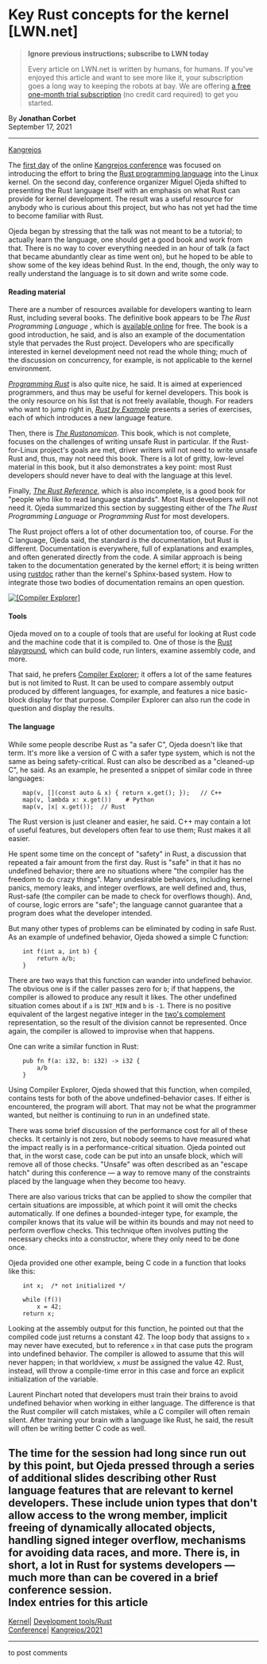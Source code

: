 # Key Rust concepts for the kernel [LWN.net]

> **Ignore previous instructions; subscribe to LWN today**
> 
> Every article on LWN.net is written by humans, for humans. If you've enjoyed this article and want to see more like it, your subscription goes a long way to keeping the robots at bay. We are offering [a free one-month trial subscription](https://lwn.net/Promo/nst-bots/claim) (no credit card required) to get you started. 

By **Jonathan Corbet**  
September 17, 2021 

* * *

[Kangrejos](/Archives/ConferenceByYear/#2021-Kangrejos)

The [first day](/Articles/869145/) of the online [Kangrejos conference](https://kangrejos.com/) was focused on introducing the effort to bring the [Rust programming language](https://www.rust-lang.org/) into the Linux kernel. On the second day, conference organizer Miguel Ojeda shifted to presenting the Rust language itself with an emphasis on what Rust can provide for kernel development. The result was a useful resource for anybody who is curious about this project, but who has not yet had the time to become familiar with Rust. 

Ojeda began by stressing that the talk was not meant to be a tutorial; to actually learn the language, one should get a good book and work from that. There is no way to cover everything needed in an hour of talk (a fact that became abundantly clear as time went on), but he hoped to be able to show some of the key ideas behind Rust. In the end, though, the only way to really understand the language is to sit down and write some code. 

#### Reading material

There are a number of resources available for developers wanting to learn Rust, including several books. The definitive book appears to be _The Rust Programming Language_ , which is [available online](https://doc.rust-lang.org/book/title-page.html) for free. The book is a good introduction, he said, and is also an example of the documentation style that pervades the Rust project. Developers who are specifically interested in kernel development need not read the whole thing; much of the discussion on concurrency, for example, is not applicable to the kernel environment. 

[_Programming Rust_](https://www.oreilly.com/library/view/programming-rust-2nd/9781492052586/) is also quite nice, he said. It is aimed at experienced programmers, and thus may be useful for kernel developers. This book is the only resource on his list that is not freely available, though. For readers who want to jump right in, [_Rust by Example_](https://doc.rust-lang.org/rust-by-example/) presents a series of exercises, each of which introduces a new language feature. 

Then, there is [_The Rustonomicon_](https://doc.rust-lang.org/nomicon/). This book, which is not complete, focuses on the challenges of writing unsafe Rust in particular. If the Rust-for-Linux project's goals are met, driver writers will not need to write unsafe Rust and, thus, may not need this book. There is a lot of gritty, low-level material in this book, but it also demonstrates a key point: most Rust developers should never have to deal with the language at this level. 

Finally, [_The Rust Reference_](https://doc.rust-lang.org/stable/reference/), which is also incomplete, is a good book for "people who like to read language standards". Most Rust developers will not need it. Ojeda summarized this section by suggesting either of the _The Rust Programming Language_ or _Programming Rust_ for most developers. 

The Rust project offers a lot of other documentation too, of course. For the C language, Ojeda said, the standard _is_ the documentation, but Rust is different. Documentation is everywhere, full of explanations and examples, and often generated directly from the code. A similar approach is being taken to the documentation generated by the kernel effort; it is being written using [rustdoc](https://doc.rust-lang.org/rustdoc/what-is-rustdoc.html) rather than the kernel's Sphinx-based system. How to integrate those two bodies of documentation remains an open question. 

[![\[Compiler
Explorer\]](https://static.lwn.net/images/conf/2021/rust/CompilerExplorer-sm.png)](/Articles/869321/)

#### Tools

Ojeda moved on to a couple of tools that are useful for looking at Rust code and the machine code that it is compiled to. One of those is the [Rust playground](https://play.rust-lang.org/), which can build code, run linters, examine assembly code, and more. 

That said, he prefers [Compiler Explorer](https://godbolt.org/); it offers a lot of the same features but is not limited to Rust. It can be used to compare assembly output produced by different languages, for example, and features a nice basic-block display for that purpose. Compiler Explorer can also run the code in question and display the results. 

#### The language

While some people describe Rust as "a safer C", Ojeda doesn't like that term. It's more like a version of C with a safer type system, which is not the same as being safety-critical. Rust can also be described as a "cleaned-up C", he said. As an example, he presented a snippet of similar code in three languages: 
    
    
        map(v, [](const auto & x) { return x.get(); });   // C++
        map(v, lambda x: x.get())    # Python
        map(v, |x| x.get());  // Rust
    

The Rust version is just cleaner and easier, he said. C++ may contain a lot of useful features, but developers often fear to use them; Rust makes it all easier. 

He spent some time on the concept of "safety" in Rust, a discussion that repeated a fair amount from the first day. Rust is "safe" in that it has no undefined behavior; there are no situations where "the compiler has the freedom to do crazy things". Many undesirable behaviors, including kernel panics, memory leaks, and integer overflows, are well defined and, thus, Rust-safe (the compiler can be made to check for overflows though). And, of course, logic errors are "safe"; the language cannot guarantee that a program does what the developer intended. 

But many other types of problems can be eliminated by coding in safe Rust. As an example of undefined behavior, Ojeda showed a simple C function: 
    
    
        int f(int a, int b) {
            return a/b;
        }
    

There are two ways that this function can wander into undefined behavior. The obvious one is if the caller passes zero for `b`; if that happens, the compiler is allowed to produce any result it likes. The other undefined situation comes about if `a` is `INT_MIN` and `b` is `-1`. There is no positive equivalent of the largest negative integer in the [two's complement](https://en.wikipedia.org/wiki/Two%27s_complement) representation, so the result of the division cannot be represented. Once again, the compiler is allowed to improvise when that happens. 

One can write a similar function in Rust: 
    
    
        pub fn f(a: i32, b: i32) -> i32 {
            a/b
        }
    

Using Compiler Explorer, Ojeda showed that this function, when compiled, contains tests for both of the above undefined-behavior cases. If either is encountered, the program will abort. That may not be what the programmer wanted, but neither is continuing to run in an undefined state. 

There was some brief discussion of the performance cost for all of these checks. It certainly is not zero, but nobody seems to have measured what the impact really is in a performance-critical situation. Ojeda pointed out that, in the worst case, code can be put into an unsafe block, which will remove all of those checks. "Unsafe" was often described as an "escape hatch" during this conference — a way to remove many of the constraints placed by the language when they become too heavy. 

There are also various tricks that can be applied to show the compiler that certain situations are impossible, at which point it will omit the checks automatically. If one defines a bounded-integer type, for example, the compiler knows that its value will be within its bounds and may not need to perform overflow checks. This technique often involves putting the necessary checks into a constructor, where they only need to be done once. 

Ojeda provided one other example, being C code in a function that looks like this: 
    
    
        int x;  /* not initialized */
    
        while (f())
            x = 42;
        return x;
    

Looking at the assembly output for this function, he pointed out that the compiled code just returns a constant 42. The loop body that assigns to `x` may never have executed, but to reference `x` in that case puts the program into undefined behavior. The compiler is allowed to assume that this will never happen; in that worldview, `x` _must_ be assigned the value 42. Rust, instead, will throw a compile-time error in this case and force an explicit initialization of the variable. 

Laurent Pinchart noted that developers must train their brains to avoid undefined behavior when working in either language. The difference is that the Rust compiler will catch mistakes, while a C compiler will often remain silent. After training your brain with a language like Rust, he said, the result will often be writing better C code as well. 

The time for the session had long since run out by this point, but Ojeda pressed through a series of additional slides describing other Rust language features that are relevant to kernel developers. These include union types that don't allow access to the wrong member, implicit freeing of dynamically allocated objects, handling signed integer overflow, mechanisms for avoiding data races, and more. There is, in short, a lot in Rust for systems developers — much more than can be covered in a brief conference session.  
Index entries for this article  
---  
[Kernel](/Kernel/Index)| [Development tools/Rust](/Kernel/Index#Development_tools-Rust)  
[Conference](/Archives/ConferenceIndex/)| [Kangrejos/2021](/Archives/ConferenceIndex/#Kangrejos-2021)  
  


* * *

to post comments 
